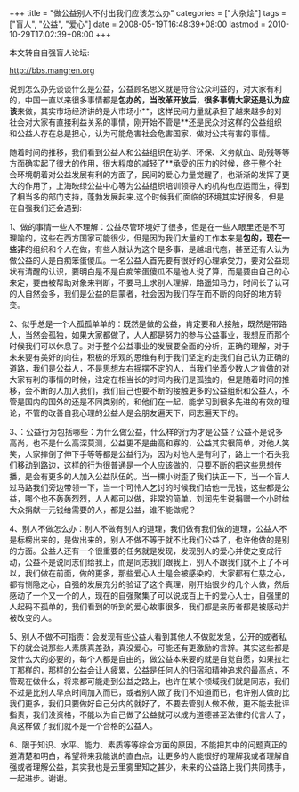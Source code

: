 +++
title = "做公益别人不付出我们应该怎么办"
categories = ["大杂烩"]
tags = ["盲人", "公益", "爱心"]
date = 2008-05-19T16:48:39+08:00
lastmod = 2010-10-29T17:02:39+08:00
+++



本文转自自强盲人论坛:

http://bbs.mangren.org

说到怎么办先谈谈什么是公益，公益顾名思义就是符合公众利益的，对大家有利的，中国一直以来很多事情都是**包办的，当改革开放后，很多事情大家还是认为应该**来做，其实市场经济讲的是大市场小**，这样民间力量就承担了越来越多的对社会对大家有直接利益关系的事情，刚开始不管是**还是民众对这样的公益组织和公益人存在总是担心，认为可能危害社会危害国家，做对公共有害的事情。



随着时间的推移，我们看到公益人和公益组织在助学、环保、义务献血、助残等等方面确实起了很大的作用，很大程度的减轻了**承受的压力的时候，终于整个社会环境朝着对公益发展有利的方面了，民间的爱心力量觉醒了，也渐渐的发挥了更大的作用了，上海映绿公益中心等为公益组织培训领导人的机构也应运而生，得到了相当多的部门支持，蓬勃发展起来.这个时候我们面临的环境其实好很多，但是在自强我们还会遇到:

1、做的事情一些人不理解：公益尽管环境好了很多，但是在一些人眼里还是不可理喻的，这些在西方国家可能很少，但是因为我们大量的工作本来是**包的，现在一些非**的组织和个人在做，有些人就认为这个是多事，是越俎代庖，甚至还有人认为做公益的人是白痴笨蛋傻瓜。一名公益人首先要有很好的心理承受力，要对公益现状有清醒的认识，要明白是不是白痴笨蛋傻瓜不是他人说了算，而是要由自己的心来定，要由被帮助对象来判断，不要马上求别人理解，路遥知马力，时间长了认可的人自然会多，我们是公益的启蒙者，社会因为我们存在而不断的向好的地方转变。

2、似乎总是一个人孤孤单单的：既然是做的公益，肯定要和人接触，既然是带路人，当然会孤独，如果大家都做了，人人都是努力的参与公益事业，我想反而那个时候我们可以休息了。对于整个公益事业的发展要全面的分析，正确的理解，对于未来要有美好的向往，积极的乐观的思维有利于我们坚定的走我们自己认为正确的道路，我们是公益人，不是思想左右摇摆不定的人，当我们坐着少数人才肯做的对大家有利的事情的时候，注定在相当长的时间内我们是孤独的，但是随着时间的推移，会不断的人加入我们，我们自己也要不断的接触更多的公益组织和公益人，不管是国内的国外的还是不同类别的，和他们在一起，能学习到很多先进的有效的理论，不管的改善自我心理的公益人是会朋友遍天下，同志遍天下的。

3、：公益行为包括哪些：为什么做公益，什么样的行为才是公益？公益不是说多高尚，也不是什么高深莫测，公益更不是曲高和寡的，公益其实很简单，对他人笑笑，人家摔倒了伸下手等等都是公益行为，因为对他人是有利了，路上一个石头我们移动到路边，这样的行为很普通是一个人应该做的，只要不断的把这些思想传播，是会有更多的人加入公益队伍的。当一棵小树歪了我们扶正一下，当一个盲人过马路我们旁边带领一下，当一个可怜人乞讨的时候我们给他一元钱，这些都是公益，哪个也不轰轰烈烈，人人都可以做，非常的简单，刘润先生说捐赠一个小时给大众捐献一元钱给需要的人，都是公益，谁不能做呢？

4、别人不做怎么办：别人不做有别人的道理，我们做有我们做的道理，公益人不是标榜出来的，是做出来的，别人不做不等于就不比我们公益了，也许他做的是别的方面。公益人还有一个很重要的任务就是发现，发现别人的爱心并使之变成行动，公益不是说同志们给我上，而是同志我们跟我上，别人不跟我们就不上了不可以，我们做在前面，做的更多，那些爱心人士是会被感染的，大家都有仁慈之心，都有恻隐之心，自强的发展充分的验证了这个真理，刚开始很少的几个人做，然后感动了一个又一个的人，现在的自强聚集了可以说成百上千的爱心人士，自强里的人起码不孤单的，我们看到的听到的爱心故事很多，我们都是亲历者都是被感动并被改变的人。

5、别人不做不可指责：会发现有些公益人看到其他人不做就发急，公开的或者私下的就会说那些人素质真差劲，真没爱心，可能还有更激励的言辞。其实这些都是没什么大的必要的，每个人都是自由的，做公益本来要的就是自觉自愿，如果拉壮丁那样的，那样的公益会让人疲累，公益是任何人的归宿和精神追求的最高点，不管现在做什么，将来都可能走到公益之路上，也许在某个领域我们就是同志，我们不过是比别人早点时间加入而已，或者别人做了我们不知道而已，也许别人做的比我们更多，我们只要做好自己分内的就好了，不要去管别人做不做，更不能去批评指责，我们没资格，不能以为自己做了公益就可以成为道德甚至法律的代言人了，真这样做了我们就不是一个合格的公益人。

6、限于知识、水平、能力、素质等等综合方面的原因，不能把其中的问题真正的道清楚和明白，希望将来我能说的直白点，让更多的人能很好的理解我或者理解自强或者理解公益，其实我也是云里雾里知之甚少，未来的公益路上我们共同携手，一起进步。谢谢。